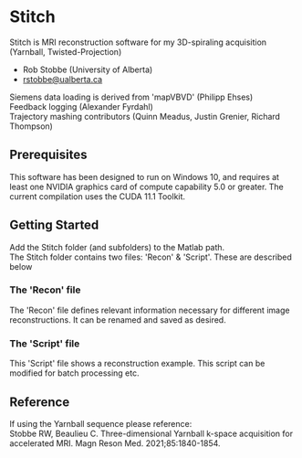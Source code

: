 # Stitch

Stitch is MRI reconstruction software for my 3D-spiraling acquisition (Yarnball, Twisted-Projection) 
* Rob Stobbe (University of Alberta)
* rstobbe@ualberta.ca

Siemens data loading is derived from 'mapVBVD' (Philipp Ehses)  
Feedback logging (Alexander Fyrdahl)   
Trajectory mashing contributors (Quinn Meadus, Justin Grenier, Richard Thompson)  

## Prerequisites

This software has been designed to run on Windows 10, and requires at least one NVIDIA graphics card of 
compute capability 5.0 or greater.  The current compilation uses the CUDA 11.1 Toolkit.      

## Getting Started

Add the Stitch folder (and subfolders) to the Matlab path.  
The Stitch folder contains two files: 'Recon' & 'Script'. These are described below  

### The 'Recon' file

The 'Recon' file defines relevant information necessary for different image reconstructions. It can
be renamed and saved as desired. 

### The 'Script' file

This 'Script' file shows a reconstruction example. This script can be modified for batch processing etc.

## Reference
If using the Yarnball sequence please reference:  
Stobbe RW, Beaulieu C. Three-dimensional Yarnball k-space acquisition for accelerated MRI. Magn Reson Med. 2021;85:1840-1854.

